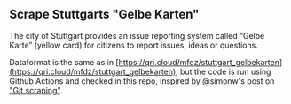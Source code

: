 ## Scrape Stuttgarts "Gelbe Karten"

The city of Stuttgart provides an issue reporting system called “Gelbe Karte” (yellow card) for citizens to report issues, ideas or questions.

Dataformat is the same as in [https://qri.cloud/mfdz/stuttgart_gelbekarten](https://qri.cloud/mfdz/stuttgart_gelbekarten),
but the code is run using Github Actions and checked in this repo, inspired by @simonw's post on ["Git scraping"](https://simonwillison.net/2020/Oct/9/git-scraping/).

